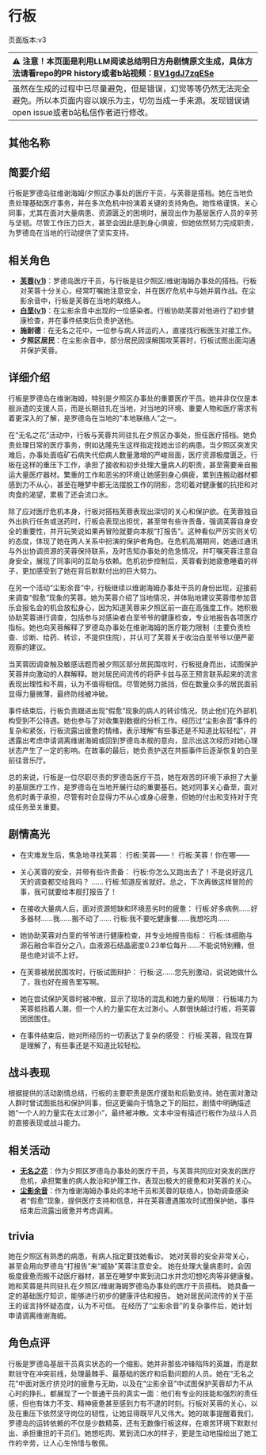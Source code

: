 # 行板
页面版本:v3
 

| :warning: 注意！本页面是利用LLM阅读总结明日方舟剧情原文生成，具体方法请看repo的PR history或者b站视频：[BV1gdJ7zqESe](https://www.bilibili.com/video/BV1gdJ7zqESe/)         |
|:----------------------------|
| 虽然在生成的过程中已尽量避免，但是错误，幻觉等等仍然无法完全避免。所以本页面内容以娱乐为主，切勿当成一手来源。发现错误请open issue或者b站私信作者进行修改。|



## 其他名称

## 简要介绍
行板是罗德岛驻维谢海姆/夕照区办事处的医疗干员，与芙蓉是搭档。她在当地负责处理基础医疗事务，并在多次危机中扮演着关键的支持角色。她性格谨慎，关心同事，尤其在面对大量病患、资源匮乏的困境时，展现出作为基层医疗人员的辛劳与坚韧。尽管工作压力巨大，甚至会因此感到身心俱疲，但她依然努力完成职责，为罗德岛在当地的行动提供了坚实支持。
## 相关角色
-   **[芙蓉](char_120_hibisc.md)([v1](../chars/char_120_hibisc.md))**：罗德岛医疗干员，与行板是驻夕照区/维谢海姆办事处的搭档。行板对芙蓉十分关心，经常叮嘱她注意安全，并在医疗危机中与她并肩作战。在尘影余音中，行板是芙蓉在当地的联络人。
-   **[白垩](extended_char_bai_e.md)([v1](../chars/extended_char_bai_e.md))**：在尘影余音中出现的一位感染者。行板协助芙蓉对他进行了初步健康检查，并在事件结束后负责护送他。
-   **施耐德**：在无名之花中，一位参与病人转运的人，直接找行板医生对接工作。
-   **夕照区居民**：在尘影余音中，部分居民因误解围攻芙蓉时，行板试图出面沟通并保护芙蓉。
## 详细介绍
行板是罗德岛在维谢海姆，特别是夕照区办事处的重要医疗干员。她并非仅仅是本舰派遣的支援人员，而是长期驻扎在当地，对当地的环境、重要人物和医疗需求有着更深入的了解，是罗德岛在当地的“本地联络人”之一。

在“无名之花”活动中，行板与芙蓉共同驻扎在夕照区办事处，担任医疗搭档。她负责处理日常的医疗事务，例如达隆先生这样指定找她出诊的病患。当夕照区突发灾难后，办事处面临矿石病失代偿病人数量激增的严峻局面，医疗资源极度匮乏。行板在这样的重压下工作，承担了接收和初步处理大量病人的职责，甚至需要亲自搬运大量医疗器材。繁重的工作和恶劣的环境让她感到身心俱疲，累到连搬动器材都感到力不从心，甚至在睡梦中都无法摆脱工作的阴影，念叨着对健康餐的抗拒和对肉食的渴望，累极了还会流口水。

除了应对医疗危机本身，行板对搭档芙蓉表现出深切的关心和保护欲。在芙蓉独自外出执行任务或送药时，行板会表现出担忧，甚至带有些许责备，强调芙蓉自身安全的重要性，并开玩笑说如果再冒险就要向本舰“打报告”。这种看似严厉实则关切的态度，体现了她在两人关系中扮演的保护者角色。在危机高潮期间，她通过通讯与外出协调资源的芙蓉保持联系，及时告知办事处的危急情况，并叮嘱芙蓉注意自身安全，展现了同事间的互助与依赖。危机初步控制后，芙蓉看到她疲惫睡着的样子，更加感受到了她在背后默默付出的巨大努力。

在另一个活动“尘影余音”中，行板继续以维谢海姆办事处干员的身份出现，迎接前来调查“假愈”现象的芙蓉。她为芙蓉介绍了当地情况，并体贴地建议芙蓉借参加音乐会报名会的机会放松身心，因为知道芙蓉来夕照区前一直在高强度工作。她积极协助芙蓉进行调查，包括参与对感染者白垩爷爷的健康检查，专业地报告各项医疗指标。她也向芙蓉解释了罗德岛办事处在维谢海姆的医疗能力限制（主要负责检查、诊断、给药、转诊，不提供住院），并认可了芙蓉关于收治白垩爷爷以便严密观察的建议。

当芙蓉因调查触及敏感话题而被夕照区部分居民围攻时，行板挺身而出，试图保护芙蓉并向激动的人群解释。她对居民间流传的将萨卡兹与巫王预言联系起来的流言表现出理性和不屑，认为不值得相信。尽管她努力抵挡，但在数量众多的居民面前显得力量微薄，最终防线被冲破。

事件结束后，行板负责跟进出现“假愈”现象的病人的转诊情况，防止他们在外部机构受到不公待遇。她也参与了对收集到数据的分析工作。经历过“尘影余音”事件的复杂和紧张，行板流露出疲惫的情绪，表示理解“有些事还是不知道比较轻松”，并透露出考虑申请调离维谢海姆或回到罗德岛本舰的意向，显示出这次经历对她心理状态产生了一定的影响。在故事的最后，她负责护送在共振事件后逐渐恢复的白垩前往音乐厅。

总的来说，行板是一位尽职尽责的罗德岛医疗干员，她在艰苦的环境下承担了大量的基层医疗工作，是罗德岛在当地开展行动的重要基石。她对同事关心备至，面对危机时勇于承担，尽管有时会显得力不从心或身心疲惫，但她的付出和支持对于完成任务至关重要。
## 剧情高光
- 在灾难发生后，焦急地寻找芙蓉：
  行板:芙蓉——！
  行板:芙蓉！你在哪——

- 关心芙蓉的安全，并带有些许责备：
  行板:你怎么又跑出去了！不是说好这几天的调查都交给我吗？
  ......
  行板:知道反省就好。总之，下次再做这样冒险的事，我可就要给本舰打报告了！

- 在接收大量病人后，面对资源短缺和环境恶劣时的疲惫：
  行板:好多病例......好多器材......我......搬不动了......
  行板:我不要吃健康餐......我想吃肉......

- 她协助芙蓉对白垩的爷爷进行健康检查，并专业地报告指标：
  行板:体细胞与源石融合率百分之八，血液源石结晶密度0.23单位每升......不能说特别糟，但是也绝对谈不上好。

- 在芙蓉被居民围攻时，行板试图辩护：
  行板:这......您先别激动，说说她做什么了，我也好在报告里写啊。

- 她在尝试保护芙蓉时被冲散，显示了现场的混乱和她力量的局限：
  行板竭力为芙蓉抵挡着人潮，但一个人的力量实在太过渺小。人群很快越过行板，将芙蓉团团围住。

- 在事件结束后，她对所经历的一切表达了复杂的感受：
  行板:芙蓉，我现在算是理解了，有些事还是不知道比较轻松。
## 战斗表现
根据提供的活动剧情总结，行板的主要职责是医疗援助和后勤支持。她在面对激动人群时曾试图抵挡和保护同事，但这更偏向于情急之下的阻拦，剧情中明确描述她“一个人的力量实在太过渺小”，最终被冲散。文本中没有描述行板作为战斗人员的直接表现或战斗能力。
## 相关活动
-   **[无名之花](../stories/story_hbisc2_set_1.md)**：作为夕照区罗德岛办事处的医疗干员，与芙蓉共同应对突发的医疗危机，承担繁重的病人救治和护理工作，表现出极大的疲惫和对芙蓉的关心。
-   **[尘影余音](../stories/act18side.md)**：作为维谢海姆办事处的本地干员和芙蓉的联络人，协助调查感染者“假愈”现象，提供医疗支持和信息，并在芙蓉遭遇围攻时试图保护她，事件结束后流露出疲惫并考虑调离。
## trivia
她在夕照区有熟悉的病患，有病人指定要找她看诊。
她对芙蓉的安全非常关心，甚至会用向罗德岛“打报告”来“威胁”芙蓉注意安全。
她在处理大量病患时，会因极度疲惫而搬不动医疗器材，甚至在睡梦中累到流口水并念叨想吃肉等非健康餐。
她和芙蓉是共同驻扎在夕照区/维谢海姆罗德岛办事处的医疗干员搭档。
她具备一定的基础医疗知识，能够进行初步的健康评估和报告。
她对居民间流传的关于巫王的谣言持怀疑态度，认为不可信。
在经历了“尘影余音”的复杂事件后，她计划申请调离维谢海姆。
## 角色点评
行板是罗德岛基层干员真实状态的一个缩影。她并非那些冲锋陷阵的英雄，而是默默驻守在冲突前线，处理最棘手、最基础的医疗和后勤问题的人员。她在“无名之花”中面对医疗挤兑时的疲惫与无助，以及在“尘影余音”中试图保护芙蓉却力不从心时的挣扎，都展现了一个普通干员的真实一面：他们有专业的技能和强烈的责任感，但也有体力不支、精神疲惫甚至感到力有不逮的时刻。行板对芙蓉的关心，以及在重压下依然坚守岗位的韧性，让她显得既平凡又伟大。她的故事提醒着我们，罗德岛的运转依赖的不仅是少数精英，还有无数像行板这样，在艰苦环境下默默付出、承担重担的干员们。她想吃肉、累到流口水的样子，更是生动地描绘出了她工作的辛劳，让人心生怜惜与敬佩。